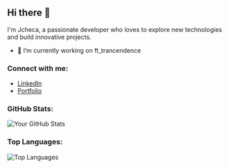 ## Hi there 👋

I'm Jcheca, a passionate developer who loves to explore new technologies and build innovative projects.

- 🔭 I’m currently working on ft_trancendence

### Connect with me:

- [LinkedIn](https://www.linkedin.com/in/jonathan-checa/)
- [Portfolio](https://jon357.github.io)

### GitHub Stats:

![Your GitHub Stats](https://github-readme-stats.vercel.app/api?username=jon357&show_icons=true&theme=radical)

### Top Languages:

![Top Languages](https://github-readme-stats.vercel.app/api/top-langs/?username=jon357&layout=compact&theme=radical)